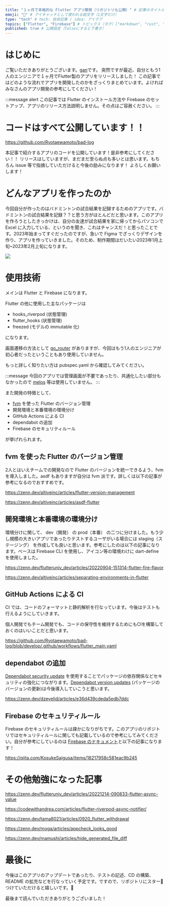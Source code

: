 ```yaml
---
title: "１ヶ月で本格的な Flutter アプリ開発（リポジトリも公開）" # 記事のタイトル
emoji: "🌟" # アイキャッチとして使われる絵文字（1文字だけ）
type: "tech" # tech: 技術記事 / idea: アイデア
topics: ["Flutter", "Firebase"] # トピックス（タグ）["markdown", "rust", "aws"]のように指定する
published: true # 公開設定（falseにすると下書き）
---
```


# はじめに

ご覧いただきありがとうございます。[gan](https://zenn.dev/ryota_iwamoto)です。
突然ですが最近、自分ともう1人のエンジニアで１ヶ月でFlutter製のアプリをリリースしました！
この記事ではどのような流れでアプリを開発したのかをざっくりまとめています。よければみなさんのアプリ開発の参考にしてください！

:::message alert
この記事では Flutter のインストール方法や Firebase のセットアップ、アプリのリリース方法説明しません。その点はご容赦ください。
:::

# コードはすべて公開しています！！

https://github.com/Ryotaewamoto/bad-log

本記事で紹介するアプリのコードを公開しています！是非参考にしてください！！
リリースはしていますが、まだまだ至らぬ点も多いとは思います。もちろん issue 等で指摘していただけると今後の励みになります！
よろしくお願いします！

# どんなアプリを作ったのか

今回自分が作ったのはバドミントンの試合結果を記録するためのアプリです。バドミントンの試合結果を記録？？と思う方がほとんどだと思います。このアプリを作ろうとしたきっかけは、自分の友達が試合結果を家に帰ってからパソコンで Excel に入力している、というのを聞き、これはチャンスだ！と思ったことです。2023年始まってすぐだったのですが、急いで Figma でざっくりデザインを作り、アプリを作っていきました。そのため、制作期間はだいたい2023年1月上旬~2023年2月上旬になります。

![](https://storage.googleapis.com/zenn-user-upload/dfbba3e8b848-20230304.png)

# 使用技術

メインは Flutter と Firebase になります。

Flutter の他に使用した主なパッケージは

- hooks_riverpod (状態管理)
- flutter_hooks (状態管理)
- freezed (モデルの immutable 化)

になります。

画面遷移の方法として [go_router](https://pub.dev/packages/go_router) がありますが、今回はもう1人のエンジニアが初心者だったということもあり使用していません。

もっと詳しく知りたい方は pubspec.yaml から確認してみてください。

:::message
今回のアプリでは管理画面が不要であったり、共通化したい部分もなかったので [melos](https://melos.invertase.dev/) 等は使用していません。
:::

また開発の特徴として、

- [fvm](https://fvm.app/) を使った Flutter のバージョン管理
- 開発環境と本番環境の環境分け
- GitHub Actions による CI
- dependabot の追加
- Firebase のセキュリティルール

が挙げれられます。

## fvm を使った Flutter のバージョン管理

2人とはいえチームでの開発なので Flutter のバージョンを統一できるよう、fvm を導入しました。asdf もありますが自分は fvm 派です。詳しくは以下の記事が参考になるのでおすすめです。

https://zenn.dev/altiveinc/articles/flutter-version-management

https://zenn.dev/altiveinc/articles/asdf-flutter

## 開発環境と本番環境の環境分け

環境分けに関して、 dev（開発） の prod（本番） の二つに分けました。もう少し規模の大きいアプリであったりテストするユーザがいる場合には staging（ステージング） を作成しても良いと思います。参考にしたのは以下の記事になります。ベースは Firebase CLI を使用し、アイコン等の環境わけに dart-define を使用しました。

https://zenn.dev/flutteruniv_dev/articles/20220904-151314-flutter-fire-flavor

https://zenn.dev/altiveinc/articles/separating-environments-in-flutter

## GitHub Actions による CI

CI では、コードのフォーマットと静的解析を行なっています。今後はテストも行えるようにしていきます。

個人開発でもチーム開発でも、コードの保守性を維持するためにもCIを構築しておくのはいいことだと思います。

https://github.com/Ryotaewamoto/bad-log/blob/develop/.github/workflows/flutter_main.yaml

## dependabot の追加

[Dependabot security update](https://docs.github.com/ja/code-security/dependabot/dependabot-security-updates/about-dependabot-security-updates) を使用することでパッケージの依存関係などセキュリティの強化につながります。[Dependabot version updates](https://docs.github.com/ja/code-security/dependabot/dependabot-version-updates/about-dependabot-version-updates) (パッケージのバージョンの更新)は今後導入していこうと思います。

https://zenn.dev/dzeyelid/articles/e36d439cdeda5edb7ddc

## Firebase のセキュリティルール

Firebase のセキュリティルールは疎かになりがちです。このアプリのリポジトリではセキュリティルールに関しても記載しているので参考にしてみてください。自分が参考にしているのは [Firebase のドキュメント](https://firebase.google.com/docs/rules/basics?hl=ja)と以下の記事になります！

https://qiita.com/KosukeSaigusa/items/18217958c581eac9b245

# その他勉強になった記事

https://zenn.dev/flutteruniv_dev/articles/20221214-090833-flutter-async-value

https://codewithandrea.com/articles/flutter-riverpod-async-notifier/

https://zenn.dev/tama8021/articles/0920_flutter_withdrawal

https://zenn.dev/moga/articles/appcheck_looks_good

https://zenn.dev/mamushi/articles/hide_generated_file_diff

# 最後に

今後はこのアプリのアップデートであったり、テストの記述、CD の構築、README の拡充などを行なっていく予定です。ですので、リポジトリにスター🌟つけていただけると嬉しいです。👀

最後まで読んでいただきありがとうございました！
